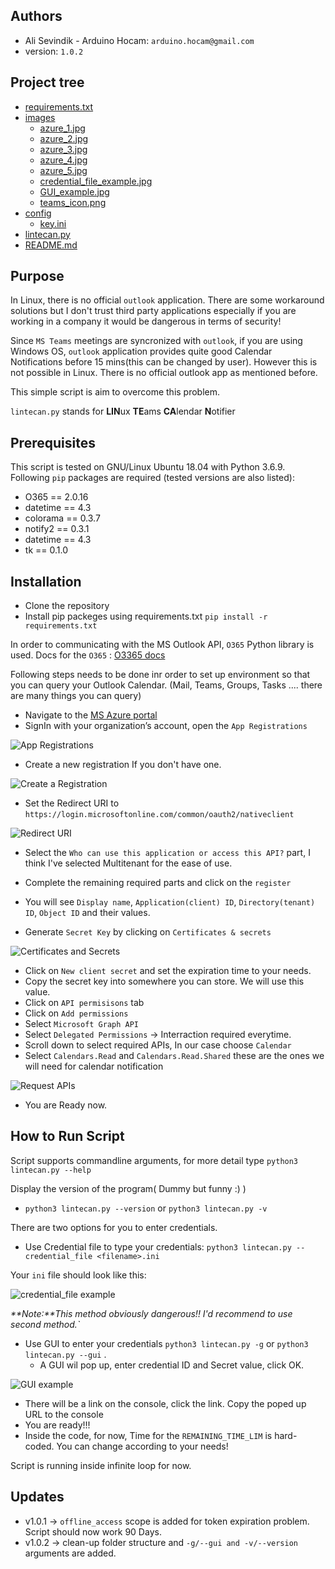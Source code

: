 ## Authors
- Ali Sevindik - Arduino Hocam: `arduino.hocam@gmail.com`
- version: `1.0.2`
## Project tree
 * [requirements.txt](./requirements.txt)
 * [images](./images)
   * [azure_1.jpg](./images/azure_1.jpg)
   * [azure_2.jpg](./images/azure_2.jpg)
   * [azure_3.jpg](./images/azure_3.jpg)
   * [azure_4.jpg](./images/azure_4.jpg)
   * [azure_5.jpg](./images/azure_5.jpg)
   * [credential_file_example.jpg](./images/credential_file_example.jpg)
   * [GUI_example.jpg](./images/GUI_example.jpg)
   * [teams_icon.png](./images/teams_icon.png)
 * [config](./config)
   * [key.ini](./config/key.ini)
 * [lintecan.py](./lintecan.py)
 * [README.md](./README.md)
## Purpose
In Linux, there is no official `outlook` application. There are some workaround solutions but I don't trust third party
applications especially if you are working in a company it would be dangerous in terms of security!

Since `MS Teams` meetings are syncronized with `outlook`, if you are using Windows OS, `outlook` application
provides quite good Calendar Notifications before 15 mins(this can be changed by user). However this is not 
possible in Linux. There is no official outlook app as mentioned before.

This simple script is aim to overcome this problem.

`lintecan.py` stands for **LIN**ux **TE**ams **CA**lendar **N**otifier

## Prerequisites
This script is tested on GNU/Linux Ubuntu 18.04 with Python 3.6.9.
Following `pip` packages are required (tested versions are also listed):
- O365 == 2.0.16
- datetime == 4.3
- colorama == 0.3.7
- notify2 == 0.3.1
- datetime == 4.3
- tk == 0.1.0
  
## Installation
- Clone the repository
- Install pip packeges using requirements.txt `pip install -r requirements.txt`

In order to communicating with the MS Outlook API, `O365` Python library is used.
Docs for the `O365` : [O3365 docs](https://pypi.org/project/O365/)

Following steps needs to be done inr order to set up environment so that you can query
your Outlook Calendar. (Mail, Teams, Groups, Tasks .... there are many things you
can query)

- Navigate to the [MS Azure portal ](https://portal.azure.com/#home)
- SignIn with your organization’s account, open the `App Registrations`

![App Registrations](./images/azure_1.jpg)

- Create a new registration If you don't have one.

![Create a Registration](./images/azure_2.jpg)

- Set the Redirect URI to `https://login.microsoftonline.com/common/oauth2/nativeclient`

![Redirect URI ](./images/azure_3.jpg)

-  Select the `Who can use this application or access this API?` part, I think I've selected Multitenant for the
ease of use.

- Complete the remaining required parts and click on the `register`
- You will see `Display name`, `Application(client) ID`, `Directory(tenant) ID`, `Object ID` and their values.
- Generate `Secret Key` by clicking on `Certificates & secrets`
  
![Certificates and Secrets ](./images/azure_4.jpg)

- Click on `New client secret` and set the expiration time to your needs.
- Copy the secret key into somewhere you can store. We will use this value.
- Click on `API permisisons` tab
- Click on `Add permissions`
- Select `Microsoft Graph API`
- Select `Delegated Permissions` -> Interraction required everytime.
- Scroll down to select required APIs, In our case choose `Calendar`
- Select `Calendars.Read` and `Calendars.Read.Shared` these are the ones we will need for calendar notification

![Request APIs ](./images/azure_5.jpg)

- You are Ready now.

## How to Run Script

Script supports commandline arguments, for more detail type `python3 lintecan.py --help`

Display the version of the program( Dummy but funny :) ) 
- `python3 lintecan.py --version` or `python3 lintecan.py -v`

There are two options for you to enter credentials.

- Use Credential file to type your credentials: `python3 lintecan.py --credential_file <filename>.ini`

Your `ini` file should look like this:

![credential_file example ](./images/credential_file_example.jpg)

<em>**Note:**This method obviously dangerous!! I'd recommend to use second method.`</em>

- Use GUI to enter your credentials `python3 lintecan.py -g` or `python3 lintecan.py --gui` .
  - A GUI wil pop up, enter credential ID and Secret value, click OK.

![GUI example ](./images/GUI_example.jpg)

- There will be a link on the console, click the link. Copy the poped up URL to the console
- You are ready!!!
- Inside the code, for now, Time for the `REMAINING_TIME_LIM` is hard-coded. You can change according to your needs!

Script is running inside infinite loop for now.

## Updates
- v1.0.1 -> `offline_access` scope is added for token expiration problem. Script should now work 90 Days.
- v1.0.2 -> clean-up folder structure and `-g/--gui and -v/--version` arguments are added.







